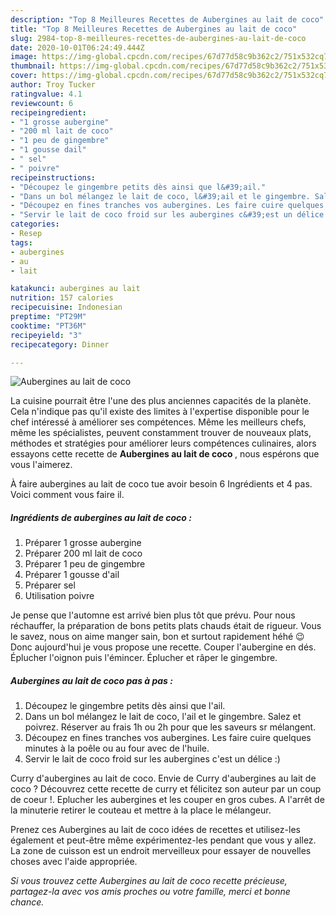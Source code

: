 ```yaml
---
description: "Top 8 Meilleures Recettes de Aubergines au lait de coco"
title: "Top 8 Meilleures Recettes de Aubergines au lait de coco"
slug: 2984-top-8-meilleures-recettes-de-aubergines-au-lait-de-coco
date: 2020-10-01T06:24:49.444Z
image: https://img-global.cpcdn.com/recipes/67d77d58c9b362c2/751x532cq70/aubergines-au-lait-de-coco-photo-principale-de-la-recette.jpg
thumbnail: https://img-global.cpcdn.com/recipes/67d77d58c9b362c2/751x532cq70/aubergines-au-lait-de-coco-photo-principale-de-la-recette.jpg
cover: https://img-global.cpcdn.com/recipes/67d77d58c9b362c2/751x532cq70/aubergines-au-lait-de-coco-photo-principale-de-la-recette.jpg
author: Troy Tucker
ratingvalue: 4.1
reviewcount: 6
recipeingredient:
- "1 grosse aubergine"
- "200 ml lait de coco"
- "1 peu de gingembre"
- "1 gousse dail"
- " sel"
- " poivre"
recipeinstructions:
- "Découpez le gingembre petits dès ainsi que l&#39;ail."
- "Dans un bol mélangez le lait de coco, l&#39;ail et le gingembre. Salez et poivrez. Réserver au frais 1h ou 2h pour que les saveurs sr mélangent."
- "Découpez en fines tranches vos aubergines. Les faire cuire quelques minutes à la poêle ou au four avec de l&#39;huile."
- "Servir le lait de coco froid sur les aubergines c&#39;est un délice :)"
categories:
- Resep
tags:
- aubergines
- au
- lait

katakunci: aubergines au lait 
nutrition: 157 calories
recipecuisine: Indonesian
preptime: "PT29M"
cooktime: "PT36M"
recipeyield: "3"
recipecategory: Dinner

---
```



![Aubergines au lait de coco](https://img-global.cpcdn.com/recipes/67d77d58c9b362c2/751x532cq70/aubergines-au-lait-de-coco-photo-principale-de-la-recette.jpg)

La cuisine pourrait être l'une des plus anciennes capacités de la planète. Cela n'indique pas qu'il existe des limites à l'expertise disponible pour le chef intéressé à améliorer ses compétences. Même les meilleurs chefs, même les spécialistes, peuvent constamment trouver de nouveaux plats, méthodes et stratégies pour améliorer leurs compétences culinaires, alors essayons cette recette de <strong> Aubergines au lait de coco </strong>, nous espérons que vous l'aimerez.

<!--inarticleads1-->

À faire aubergines au lait de coco tue avoir besoin 6 Ingrédients et 4 pas. Voici comment vous faire il.

##### Ingrédients de aubergines au lait de coco :

1. Préparer 1 grosse aubergine
1. Préparer 200 ml lait de coco
1. Préparer 1 peu de gingembre
1. Préparer 1 gousse d&#39;ail
1. Préparer  sel
1. Utilisation  poivre


Je pense que l&#39;automne est arrivé bien plus tôt que prévu. Pour nous réchauffer, la préparation de bons petits plats chauds était de rigueur. Vous le savez, nous on aime manger sain, bon et surtout rapidement héhé 😉 Donc aujourd&#39;hui je vous propose une recette. Couper l&#39;aubergine en dés. Éplucher l&#39;oignon puis l&#39;émincer. Éplucher et râper le gingembre. 

<!--inarticleads2-->

##### Aubergines au lait de coco pas à pas :

1. Découpez le gingembre petits dès ainsi que l&#39;ail.
1. Dans un bol mélangez le lait de coco, l&#39;ail et le gingembre. Salez et poivrez. Réserver au frais 1h ou 2h pour que les saveurs sr mélangent.
1. Découpez en fines tranches vos aubergines. Les faire cuire quelques minutes à la poêle ou au four avec de l&#39;huile.
1. Servir le lait de coco froid sur les aubergines c&#39;est un délice :)


Curry d&#39;aubergines au lait de coco. Envie de Curry d&#39;aubergines au lait de coco ? Découvrez cette recette de curry et félicitez son auteur par un coup de coeur !. Eplucher les aubergines et les couper en gros cubes. A l&#39;arrêt de la minuterie retirer le couteau et mettre à la place le mélangeur. 

<!--inarticleads1-->

<p>
Prenez ces Aubergines au lait de coco idées de recettes et utilisez-les également et peut-être même expérimentez-les pendant que vous y allez. La zone de cuisson est un endroit merveilleux pour essayer de nouvelles choses avec l'aide appropriée.
</p>

<p>
<i>Si vous trouvez cette Aubergines au lait de coco recette précieuse, partagez-la avec vos amis proches ou votre famille, merci et bonne chance.</i>
</p>
